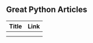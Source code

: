 ## Great Python Articles


| Title      | Link            | 
| :---:      |    :----:   |  
|      |        | 
|   |         |